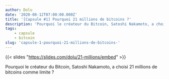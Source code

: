 ```yaml
---
author: Dolu
date: '2020-08-12T07:00:00.000Z'
title: '[Capsule #1] Pourquoi 21 millions de bitcoins ?'
description: 'Pourquoi le créateur du Bitcoin, Satoshi Nakamoto, a choisi 21 millions de bitcoins comme limite ?'
tags:
    - capsule
    - bitcoin
slug: 'capsule-1-pourquoi-21-millions-de-bitcoins-'
---
```


{{< slides "https://slides.com/dolu/21-millions/embed" >}}

Pourquoi le créateur du Bitcoin, Satoshi Nakamoto, a choisi 21 millions de bitcoins comme limite ?
